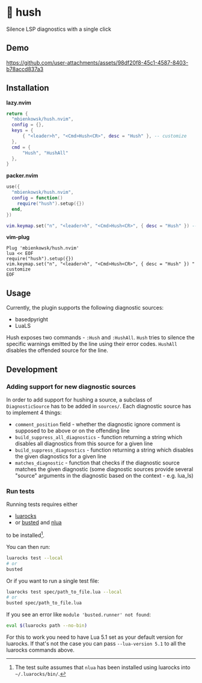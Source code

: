 # 🤫 hush

Silence LSP diagnostics with a single click

## Demo
<https://github.com/user-attachments/assets/98df20f8-45c1-4587-8403-b78accd837a3>

## Installation

**lazy.nvim**
```lua
return {
  "mbienkowsk/hush.nvim",
  config = {},
  keys = {
      { "<leader>h", "<Cmd>Hush<CR>", desc = "Hush" }, -- customize
  },
  cmd = {
      "Hush", "HushAll"
  },
}
```

**packer.nvim**
```lua
use({
  "mbienkowsk/hush.nvim",
  config = function()
    require("hush").setup({})
  end,
})

vim.keymap.set("n", "<leader>h", "<Cmd>Hush<CR>", { desc = "Hush" }) -- customize
```

**vim-plug**
```vim
Plug 'mbienkowsk/hush.nvim'
lua << EOF
require("hush").setup({})
vim.keymap.set("n", "<leader>h", "<Cmd>Hush<CR>", { desc = "Hush" }) " customize
EOF
```

## Usage

Currently, the plugin supports the following diagnostic sources:

* basedpyright
* LuaLS

Hush exposes two commands - `:Hush` and `:HushAll`. `Hush` tries to silence the specific warnings emitted by the line using their error codes. `HushAll` disables the offended source for the line.


## Development

### Adding support for new diagnostic sources

In order to add support for hushing a source, a subclass of `DiagnosticSource` has to be added in `sources/`. Each diagnostic source has to implement 4 things:
* `comment_position` field - whether the diagnostic ignore comment is supposed to be above or on the offending line
* `build_suppress_all_diagnostics` - function returning a string which disables all diagnostics from this source for a given line
* `build_suppress_diagnostics` - function returning a string which disables the given diagnostics for a given line
* `matches_diagnostic` - function that checks if the diagnostic source matches the given diagnostic (some diagnostic sources provide several "source" arguments in the diagnostic based on the context - e.g. lua_ls)

### Run tests


Running tests requires either

- [luarocks][luarocks]
- or [busted][busted] and [nlua][nlua]

to be installed[^1].

[^1]: The test suite assumes that `nlua` has been installed
      using luarocks into `~/.luarocks/bin/`.

You can then run:

```bash
luarocks test --local
# or
busted
```

Or if you want to run a single test file:

```bash
luarocks test spec/path_to_file.lua --local
# or
busted spec/path_to_file.lua
```

If you see an error like `module 'busted.runner' not found`:

```bash
eval $(luarocks path --no-bin)
```

For this to work you need to have Lua 5.1 set as your default version for
luarocks. If that's not the case you can pass `--lua-version 5.1` to all the
luarocks commands above.

[luarocks]: https://luarocks.org
[busted]: https://lunarmodules.github.io/busted/
[nlua]: https://github.com/mfussenegger/nlua
